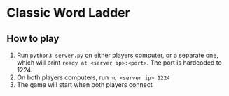 # Classic Word Ladder

## How to play

1. Run `python3 server.py` on either players computer, or a separate one, which will print `ready at <server ip>:<port>`. The port is hardcoded to 1224.
2. On both players computers, run `nc <server ip> 1224`
3. The game will start when both players connect

